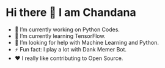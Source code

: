    # Hi there 👋 I am Chandana


- 🔭 I’m currently working on Python Codes.
- 🌱 I’m currently learning TensorFlow.
- 🤔 I’m looking for help with Machine Learning and Python.
- ⚡ Fun fact: I play a lot with Dank Memer Bot.
- :heart:  I really like contributing to Open Source.

